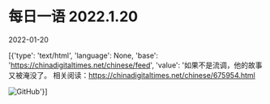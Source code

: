 # 每日一语 2022.1.20

2022-01-20

[{'type': 'text/html', 'language': None, 'base': 'https://chinadigitaltimes.net/chinese/feed', 'value': '如果不是流调，他的故事又被淹没了。 相关阅读：https://chinadigitaltimes.net/chinese/675954.html

![GitHub](https://chinadigitaltimes.net/chinese/files/2022/01/image-1642676609130.png)'}]